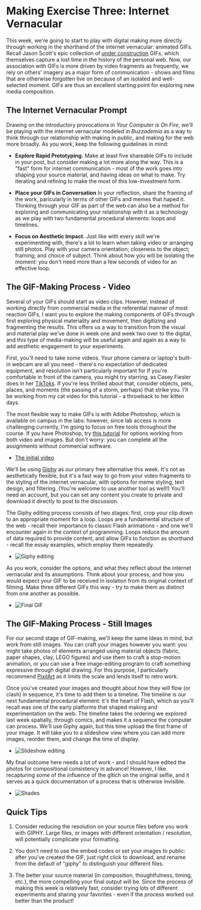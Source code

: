 # Making Exercise Three: Internet Vernacular

This week, we're going to start to play with digital making more directly through working in the shorthand of the internet vernacular: animated GIFs. Recall Jason Scott's epic collection of [under construction](http://www.textfiles.com/underconstruction/) GIFs, which themselves capture a lost time in the history of the personal web. Now, our association with GIFs is more driven by video fragments as frequently, we rely on others' imagery as a major form of communication - shows and films that are otherwise forgotten live on because of an isolated and well-selected moment. GIFs are thus an excellent starting point for exploring new media composition.

## The Internet Vernacular Prompt

Drawing on the introductory provocations in *Your Computer is On Fire*, we'll be playing with the internet vernacular modeled in *Buzzademia* as a way to think through our relationship with making in public, and making for the web more broadly. As you work, keep the following guidelines in mind:

- **Explore Rapid Prototyping.** Make at least five shareable GIFs to include in your post, but consider making a lot more along the way. This is a "fast" form for internet communication - most of the work goes into shaping your source material, and having ideas on what to make. Try iterating and refining to make the most of this low-investment form.

- **Place your GIFs in Conversation** In your reflection, share the framing of the work, paricularly in terms of other GIFs and memes that haped it. Thinking through your GIF as part of the web can also be a method for exploring and communicating your relationship with it as a technology as we play with two fundamental procedural elements: loops and timelines.

- **Focus on Aesthetic Impact.** Just like with every skill we're experimenting with, there's a lot to learn when taking video or arranging still photos. Play with your camera orientation; closeness to the object; framing; and choice of subject. Think about how you will be isolating the moment: you don't need more than a few seconds of video for an effective loop.

## The GIF-Making Process - Video

Several of your GIFs should start as video clips. However, instead of working directly from commercial media in the referential manner of most reaction GIFs, I want you to explore the making components of GIFs through first exploring physical materiality and movement, then digitizing and fragmenting the results. This offers us a way to transition from the visual and material play we've done in week one and week two over to the digital, and this type of media-making will be useful again and again as a way to add aesthetic engagement to your experiments.

First, you'll need to take some videos. Your phone camera or laptop's built-in webcam are all you need - there's no expectation of dedicated equipment, and resolution isn't particularly important for  If you're comfortable in front of the camera, you might try starring, as Casey Fiesler does in her [TikToks](https://www.tiktok.com/@professorcasey?lang=en). If you're less thrilled about that, consider objects, pets, places, and moments (the passing of a storm, perhaps) that strike you. I'll be working from my cat video for this tutorial - a throwback to her kitten days.

The most flexible way to make GIFs is with Adobe Photoshop, which is available on campus in the labs: however, since lab access is more challenging currently, I'm going to focus on free tools throughout the course. If you have Photoshop, try [this tutorial](https://helpx.adobe.com/photoshop/how-to/make-animated-gif.html) for options working from both video and images. But don't worry: you can complete all the assignments without commercial software.

- [The initial video](../img/cat.mp4)

We'll be using [Giphy](https://giphy.com/) as our primary free alternative this week. It's not as aesthetically flexible, but it's a fast way to go from your video fragments to the styling of the internet vernacular, with options for meme styling, text design, and filtering. (You're welcome to use another tool as well!) You'll need an account, but you can set any content you create to private and download it directly to post to the discussion.

The Giphy editing process consists of two stages: first, crop your clip down to an appropriate moment for a loop. Loops are a fundamental structure of the web - recall their importance to classic Flash animations - and one we'll encounter again in the context of programming. Loops reduce the amount of data required to provide content, and allow GIFs to function as shorthand - recall the essay examples, which employ them repeatedly.

- ![Giphy editing](../img/giphy.png)

As you work, consider the options, and what they reflect about the internet vernacular and its assumptions. Think about your process, and how you would expect your GIF to be received in isolation from its original context of filming. Make three different GIFs this way - try to make them as distinct from one another as possible.

- ![Final GIF](../img/attention.gif)

## The GIF-Making Process - Still Images

For our second stage of GIF-making, we'll keep the same ideas in mind, but work from still images. You can craft your images however you want: you might take photos of elements arranged using material objects (fabric, paper shapes, clay, LEGO figures) and use them to craft a stop-motion animation, or you can use a free image-editing program to craft something expressive through digital drawing. For this purpose, I particularly recommend [PixilArt](https://www.pixilart.com/) as it limits the scale and lends itself to retro work.

Once you've created your images and thought about how they will flow (or clash) in sequence, it's time to add them to a timeline. The timeline is our next fundamental procedural element: it's the heart of Flash, which as you'll recall was one of the early platforms that shaped making and experimentation on the web. The timeline takes the ordering we explored last week spatially, through comics, and makes it a sequence the computer can process. We'll use Giphy again, but this time upload the first frame of your image. It will take you to a slideshow view where you can add more images, reorder them, and change the time of display.

- ![Slideshow editing](../img/slideshow.png)

My final outcome here needs a lot of work - and I should have edited the photos for compositional consistency in advance! However, I like recapturing some of the influence of the gltich on the original selfie, and it serves as a quick documentation of a process that is otherwise invisible.

- ![Shades](../img/shades.gif)

## Quick Tips

1. Consider reducing the resolution on your source files before you work with GIPHY. Large files, or images with different orientation / resolution, will potentially complicate your formatting.

2. You don't need to use the embed codes or set your images to public: after you've created the GIF, just right click to download, and rename from the default of "giphy" to distinguish your different files.

3. The better your source material (in composition, thoughtfulness, timing, etc.), the more compelling your final output will be. Since the process of making this week is relatively fast, consider trying lots of different experiments and sharing your favorites - even if the process worked out better than the product!

